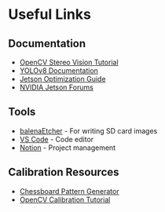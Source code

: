 # Useful Links

## Documentation
- [OpenCV Stereo Vision Tutorial](https://docs.opencv.org/4.x/dd/d53/tutorial_py_depthmap.html)
- [YOLOv8 Documentation](https://docs.ultralytics.com/)
- [Jetson Optimization Guide](https://docs.nvidia.com/jetson/archives/r35.4.1/DeveloperGuide/text/SD/Optimization.html)
- [NVIDIA Jetson Forums](https://forums.developer.nvidia.com/c/agx-jetson/jetson-embedded-systems/70)

## Tools
- [balenaEtcher](https://www.balena.io/etcher/) - For writing SD card images
- [VS Code](https://code.visualstudio.com/) - Code editor
- [Notion](https://www.notion.so/) - Project management

## Calibration Resources
- [Chessboard Pattern Generator](https://markhedleyjones.com/projects/calibration-checkerboard-collection)
- [OpenCV Calibration Tutorial](https://docs.opencv.org/4.x/dc/dbb/tutorial_py_calibration.html)